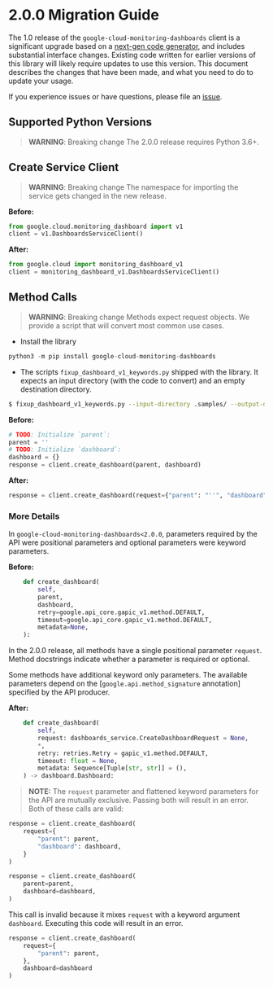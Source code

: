 # 2.0.0 Migration Guide

The 1.0 release of the `google-cloud-monitoring-dashboards` client is a significant upgrade based on a [next-gen code generator](https://github.com/googleapis/gapic-generator-python), and includes substantial interface changes. Existing code written for earlier versions of this library will likely require updates to use this version. This document describes the changes that have been made, and what you need to do to update your usage.

If you experience issues or have questions, please file an [issue](https://github.com/googleapis/python-monitoring-dashboards/issues).

## Supported Python Versions

> **WARNING**: Breaking change
The 2.0.0 release requires Python 3.6+.

## Create Service Client
> **WARNING**: Breaking change
The namespace for importing the service gets changed in the new release.


**Before:**
```py
from google.cloud.monitoring_dashboard import v1
client = v1.DashboardsServiceClient()
```
**After:**
```py
from google.cloud import monitoring_dashboard_v1
client = monitoring_dashboard_v1.DashboardsServiceClient()
```

## Method Calls

> **WARNING**: Breaking change
Methods expect request objects. We provide a script that will convert most common use cases.
* Install the library

```py
python3 -m pip install google-cloud-monitoring-dashboards
```

* The scripts `fixup_dashboard_v1_keywords.py` shipped with the library. It expects
an input directory (with the code to convert) and an empty destination directory.

```sh
$ fixup_dashboard_v1_keywords.py --input-directory .samples/ --output-directory samples/
```

**Before:**
```py
# TODO: Initialize `parent`:
parent = ''
# TODO: Initialize `dashboard`:
dashboard = {}
response = client.create_dashboard(parent, dashboard)
```

**After:**
```py
response = client.create_dashboard(request={"parent": "''", "dashboard": "{}"})
```

### More Details

In `google-cloud-monitoring-dashboards<2.0.0`, parameters required by the API were positional parameters and optional parameters were keyword parameters.

**Before:**
```py
    def create_dashboard(
        self,
        parent,
        dashboard,
        retry=google.api_core.gapic_v1.method.DEFAULT,
        timeout=google.api_core.gapic_v1.method.DEFAULT,
        metadata=None,
    ):
```

In the 2.0.0 release, all methods have a single positional parameter `request`. Method docstrings indicate whether a parameter is required or optional.

Some methods have additional keyword only parameters. The available parameters depend on the [`google.api.method_signature` annotation] specified by the API producer.


**After:**
```py
    def create_dashboard(
        self,
        request: dashboards_service.CreateDashboardRequest = None,
        *,
        retry: retries.Retry = gapic_v1.method.DEFAULT,
        timeout: float = None,
        metadata: Sequence[Tuple[str, str]] = (),
    ) -> dashboard.Dashboard:
```

> **NOTE:** The `request` parameter and flattened keyword parameters for the API are mutually exclusive.
> Passing both will result in an error.
Both of these calls are valid:

```py
response = client.create_dashboard(
    request={
        "parent": parent,
        "dashboard": dashboard,
    }
)
```

```py
response = client.create_dashboard(
    parent=parent,
    dashboard=dashboard,
)
```

This call is invalid because it mixes `request` with a keyword argument `dashboard`. Executing this code will result in an error.

```py
response = client.create_dashboard(
    request={
        "parent": parent,
    },
    dashboard=dashboard
)
```
